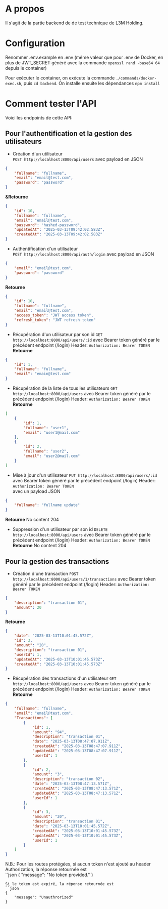 # A propos

Il s'agit de la partie backend de de test technique de L3M Holding.


# Configuration

Renommer .env.example en .env (même valeur que pour .env de Docker, en plus de JWT_SECRET généré avec la commande `openssl rand -base64 64` depuis le container)

Pour exécuter le container, on exécute la commande `./commands/docker-exec.sh`, puis `cd backend`. On installe ensuite les dépendances `npm install`


# Comment tester l'API

Voici les endpoints de cette API:
## Pour l'authentification et la gestion des utilisateurs

- Création d'un utilisateur  
`POST http://localhost:8000/api/users`  avec payload en JSON
```json
{
    "fullname": "fullname",
    "email": "email@test.com",
    "password": "password"
}
```
**&Retourne**
```json
{
    "id": 10,
    "fullname": "fullname",
    "email": "email@test.com",
    "password": "hashed-password",
    "updatedAt": "2025-03-13T09:42:02.583Z",
    "createdAt": "2025-03-13T09:42:02.583Z"
}
```
- Authentification d'un utilisateur  
`POST http://localhost:8000/api/auth/login`  avec payload en JSON
```json
{
    "email": "email@test.com",
    "password": "password"
}
```
**Retourne**
```json
{
    "id": 10,
    "fullname": "fullname",
    "email": "email@test.com",
    "access_token": "JWT access token",
    "refresh_token": "JWT refresh token"
}
```
- Récupération d'un utilisateur par son id
`GET http://localhost:8000/api/users/:id` avec Bearer token généré par le précédent endpoint (/login)
Header: `Authorization: Bearer TOKEN`  
**Retourne**
```json
{
    "id": 1,
    "fullname": "fullname",
    "email": "emain@test.com"
}
```
- Récupération de la liste de tous les utilisateurs
`GET http://localhost:8000/api/users` avec Bearer token généré par le précédent endpoint (/login)
Header: `Authorization: Bearer TOKEN`  
**Retourne**
```json
[
    {
        "id": 1,
        "fullname": "user1",
        "email": "user1@mail.com"
    },
    {
        "id": 2,
        "fullname": "user2",
        "email": "user2@mail.com"
    }
]
```
- Mise à jour d'un utilisateur
`PUT http://localhost:8000/api/users/:id` avec Bearer token généré par le précédent endpoint (/login)
Header: `Authorization: Bearer TOKEN`  
avec un payload JSON
```json
{
    "fullname": "fullname update"
}
```
**Retourne** No content 204  
- Suppression d'un utilisateur par son id
`DELETE http://localhost:8000/api/users` avec Bearer token généré par le précédent endpoint (/login)
Header: `Authorization: Bearer TOKEN`  
**Retourne** No content 204

## Pour la gestion des transactions

- Création d'une transaction
`POST http://localhost:8000/api/users/1/transactions` avec Bearer token généré par le précédent endpoint (/login)
Header: `Authorization: Bearer TOKEN`  
```json
{
    "description": "transaction 01",
    "amount": 20
}
```
**Retourne**
```json
{
    "date": "2025-03-13T10:01:45.572Z",
    "id": 3,
    "amount": "20",
    "description": "transaction 01",
    "userId": 1,
    "updatedAt": "2025-03-13T10:01:45.573Z",
    "createdAt": "2025-03-13T10:01:45.573Z"
}
```
- Récupération des transactions d'un utilisateur
`GET http://localhost:8000/api/users` avec Bearer token généré par le précédent endpoint (/login)
Header: `Authorization: Bearer TOKEN`  
**Retourne**
```json
{
    "fullname": "fullname",
    "email": "email@test.com",
    "Transactions": [
        {
            "id": 1,
            "amount": "94",
            "description": "transaction 01",
            "date": "2025-03-13T08:47:07.911Z",
            "createdAt": "2025-03-13T08:47:07.911Z",
            "updatedAt": "2025-03-13T08:47:07.911Z",
            "userId": 1
        },
        {
            "id": 2,
            "amount": "3",
            "description": "transaction 02",
            "date": "2025-03-13T08:47:13.571Z",
            "createdAt": "2025-03-13T08:47:13.571Z",
            "updatedAt": "2025-03-13T08:47:13.571Z",
            "userId": 1
        },
        {
            "id": 3,
            "amount": "20",
            "description": "transaction 01",
            "date": "2025-03-13T10:01:45.572Z",
            "createdAt": "2025-03-13T10:01:45.573Z",
            "updatedAt": "2025-03-13T10:01:45.573Z",
            "userId": 1
        }
    ]
}
```

N.B.: Pour les routes protégées, si aucun token n'est ajouté au header Authorization, la réponse retournée est  
``json
{
    "message": "No token provided."
}
```
Si le token est expiré, la réponse retournée est  
``json
{
    "message": "Unauthrorized"
}
```